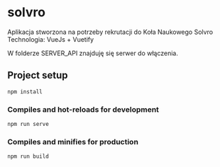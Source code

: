 # solvro
Aplikacja stworzona na potrzeby rekrutacji do Koła Naukowego Solvro
Technologia: VueJs + Vuetify

W folderze SERVER_API znajduję się serwer do włączenia.


## Project setup
```
npm install
```

### Compiles and hot-reloads for development
```
npm run serve
```

### Compiles and minifies for production
```
npm run build
```


